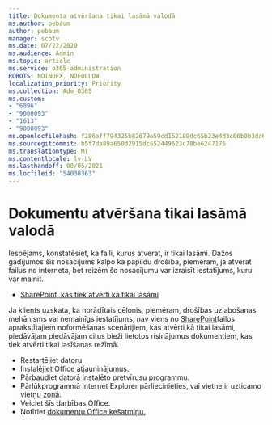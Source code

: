```yaml
---
title: Dokumenta atvēršana tikai lasāmā valodā
ms.author: pebaum
author: pebaum
manager: scotv
ms.date: 07/22/2020
ms.audience: Admin
ms.topic: article
ms.service: o365-administration
ROBOTS: NOINDEX, NOFOLLOW
localization_priority: Priority
ms.collection: Adm_O365
ms.custom:
- "6896"
- "9000093"
- "1613"
- "9000093"
ms.openlocfilehash: f286aff794325b82679e59cd152189dc65b23e4d3c06b0b3da65851cd767bbaa
ms.sourcegitcommit: b5f7da89a650d2915dc652449623c78be6247175
ms.translationtype: MT
ms.contentlocale: lv-LV
ms.lasthandoff: 08/05/2021
ms.locfileid: "54030363"
---
```

# <a name="documents-opening-in-read-only"></a>Dokumentu atvēršana tikai lasāmā valodā

Iespējams, konstatēsiet, ka faili, kurus atverat, ir tikai lasāmi. Dažos gadījumos šis nosacījums kalpo kā papildu drošība, piemēram, ja atverat failus no interneta, bet reizēm šo nosacījumu var izraisīt iestatījums, kuru var mainīt.

- [SharePoint, kas tiek atvērti kā tikai lasāmi](https://docs.microsoft.com/sharepoint/troubleshoot/lists-and-libraries/files-open-as-read-only-and-cannot-check-in-or-out)

Ja klients uzskata, ka norādītais cēlonis, piemēram, drošības uzlabošanas mehānisms vai nemainīgs iestatījums, nav viens no [SharePoint](https://docs.microsoft.com/sharepoint/troubleshoot/lists-and-libraries/files-open-as-read-only-and-cannot-check-in-or-out)failos aprakstītajiem noformēšanas scenārijiem, kas atvērti kā tikai lasāmi, piedāvājam piedāvājam citus bieži lietotos risinājumus dokumentiem, kas tiek atvērti tikai lasīšanas režīmā.

- Restartējiet datoru.
- Instalējiet Office atjauninājumus.
- Pārbaudiet datorā instalēto pretvīrusu programmu.
- Pārlūkprogrammā Internet Explorer pārliecinieties, vai vietne ir uzticamo vietņu zonā.
- Veiciet šīs darbības Office.
- Notīriet [dokumentu Office kešatmiņu.](https://support.microsoft.com/office/delete-your-office-document-cache-b1d3765e-d71b-4bb8-99ca-acd22c42995d?ui=en-us&rs=en-us&ad=us)

